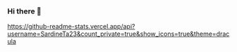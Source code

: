 ### Hi there 👋

https://github-readme-stats.vercel.app/api?username=SardineTa23&count_private=true&show_icons=true&theme=dracula

<!--
**SardineTa23/SardineTa23** is a ✨ _special_ ✨ repository because its `README.md` (this file) appears on your GitHub profile.

Here are some ideas to get you started:

- 🔭 I’m currently working on ...
- 🌱 I’m currently learning ...
- 👯 I’m looking to collaborate on ...
- 🤔 I’m looking for help with ...
- 💬 Ask me about ...
- 📫 How to reach me: ...
- 😄 Pronouns: ...
- ⚡ Fun fact: ...
-->
